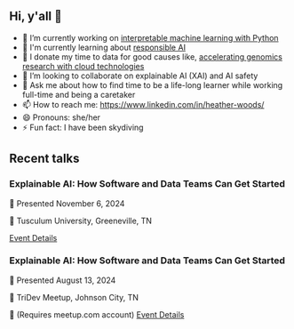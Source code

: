 ## Hi, y'all 👋

- 🔭 I’m currently working on [interpretable machine learning with Python](https://github.com/h-fuzzy-logic/Interpretable-Machine-Learning-with-Python-2E)
- 🌱 I'm currently learning about [responsible AI](https://github.com/h-fuzzy-logic/explainability-fairness-safety-for-ai)    
- 🧬 I donate my time to data for good causes like, [accelerating genomics research with cloud technologies](https://github.com/lynnlangit/aws-for-bioinformatics)
- 👯 I’m looking to collaborate on explainable AI (XAI) and AI safety
- 💬 Ask me about how to find time to be a life-long learner while working full-time and being a caretaker 
- 📫 How to reach me: https://www.linkedin.com/in/heather-woods/
- 😄 Pronouns: she/her
- ⚡ Fun fact: I have been skydiving

## Recent talks
### Explainable AI: How Software and Data Teams Can Get Started
:date: Presented November 6, 2024

:round_pushpin: Tusculum University, Greeneville, TN

[Event Details](https://github.com/h-fuzzy-logic/explainability-fairness-safety-for-ai/blob/main/presentations/explainable-ai-tusculum.jpg)

### Explainable AI: How Software and Data Teams Can Get Started
:date: Presented August 13, 2024

:round_pushpin: TriDev Meetup, Johnson City, TN

:link: (Requires meetup.com account) [Event Details](https://www.meetup.com/tridev/events/301580743/)


